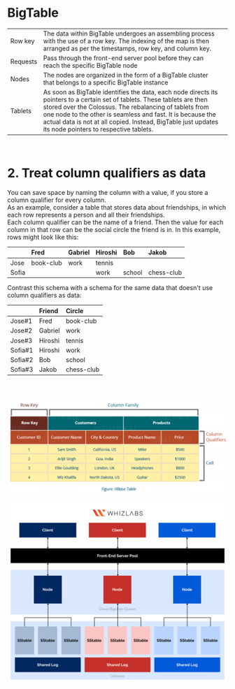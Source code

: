 # BigTable

| | | |
|:---|:---|:---|
| Row key | The data within BigTable undergoes an assembling process with the use of a row key. The indexing of the map is then arranged as per the timestamps, row key, and column key. | |
| Requests| Pass through the front-end server pool before they can reach the specific BigTable node | |
| Nodes | The nodes are organized in the form of a BigTable cluster that belongs to a specific BigTable instance | |
| Tablets | As soon as BigTable identifies the data, each node directs its pointers to a certain set of tablets. These tablets are then stored over the Colossus. The rebalancing of tablets from one node to the other is seamless and fast. It is because the actual data is not at all copied. Instead, BigTable just updates its node pointers to respective tablets. | |

<br>

# 2. Treat column qualifiers as data
You can save space by naming the column with a value, if you store a column qualifier for every column.<br>
As an example, consider a table that stores data about friendships, in which each row represents a person and all their friendships.<br>
Each column qualifier can be the name of a friend. Then the value for each column in that row can be the social circle the friend is in. In this example, rows might look like this:<br>

| | Fred | Gabriel | Hiroshi | Bob | Jakob |
|:---|:---|:---|:---|:---|:---|
| Jose | book-club | work | tennis | | |
| Sofia | | | work | school | chess-club |

Contrast this schema with a schema for the same data that doesn't use column qualifiers as data:<br>

| | Friend | Circle |
|:---|:---|:---|
| Jose#1| Fred | book-club |
| Jose#2| Gabriel | work |
| Jose#3| Hiroshi | tennis |
| Sofia#1| Hiroshi | work |
| Sofia#2| Bob | school |
| Sofia#3| Jakob | chess-club |

<br><br>

![cloumnQualifiers.png](https://github.com/developer-onizuka/BigTable/blob/main/columnQualifiers.png)

![Bigtable-architecture.png](https://github.com/developer-onizuka/BigTable/blob/main/Bigtable-architecture.png)
